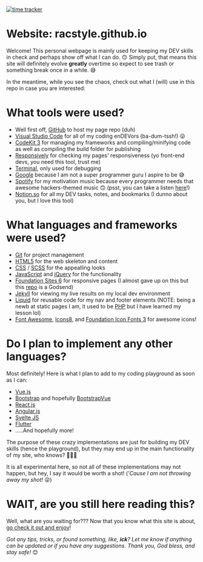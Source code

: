 [![time tracker](https://wakatime.com/badge/github/racstyle/racstyle.github.io.svg)](https://wakatime.com/badge/github/racstyle/racstyle.github.io)

# Website: racstyle.github.io
Welcome!  This personal webpage is mainly used for keeping my DEV skills in check and perhaps show off what I can do. 🙃  Simply put, that means this site will definitely evolve **greatly** overtime so expect to see trash or something break once in a while. 😅

In the meantime, while you see the chaos, check out what I (will) use in this repo in case you are interested:

# What tools were used?
- Well first off, [GitHub](https://github.com) to host my page repo (duh)
- [Visual Studio Code](https://code.visualstudio.com) for all of my coding enDEVors (ba-dum-tssh!) 😜
- [CodeKit 3](https://codekitapp.com) for managing my frameworks and compiling/minifying code as well as compiling the build folder for publishing
- [Responsively](https://responsively.app/) for checking my pages' responsiveness (yo front-end devs, you need this tool, trust me)
- [Terminal](https://support.apple.com/guide/terminal/welcome/mac), only used for debugging
- [Google](https://google.com) because I am not a super programmer guru I aspire to be 😅
- [Spotify](https://spotify.com) for my motivation music because every programmer needs that awesome hackers-themed music 🙃 (psst, you can take a listen [here](https://open.spotify.com/playlist/4AnozME0oobxBJQX2H5ko2?si=a72acc98755a4369)!)
- [Notion.so](https://notion.so) for all my DEV tasks, notes, and bookmarks (I dunno about you, but I love this tool)

# What languages and frameworks were used?
- [Git](https://git-scm.com/) for project management
- [HTML5](https://www.w3schools.com/html/html_intro.asp) for the web skeleton and content
- [CSS](https://www.w3schools.com/Css/) / [SCSS](https://sass-lang.com/) for the appealling looks
- [JavaScript](https://www.javascript.com/) and [jQuery](https://jquery.com/) for the functionality
- [Foundation Sites 6](https://get.foundation/) for responsive pages (I almost gave up on this but this [repo](https://github.com/daigofuji/jekyll-foundation-6-starter/tree/gh-pages/bower_components/foundation-sites) is a Godsend)
- [Jekyll](http://jekyllrb.com) for viewing my live results on my local dev environment
- [Liquid](https://jekyllrb.com/docs/liquid/) for reusable code for my nav and footer elements (NOTE: being a newb at static pages I am, it used to be [PHP](https://php.net) but I have learned my lesson lol)
- [Font Awesome](https://fontawesome.com/), [Icons8](https://icons8.com), and [Foundation Icon Fonts 3](https://zurb.com/playground/foundation-icon-fonts-3) for awesome icons!

# Do I plan to implement any other languages?
Most definitely!  Here is what I plan to add to my coding playground as soon as I can:
- [Vue.js](https://vuejs.org)
- [Bootstrap](https://getbootstrap.com) and hopefully [BootstrapVue](https://bootstrap-vue.org/)
- [React.js](https://reactjs.org/)
- [Angular.js](https://angularjs.org/)
- [Svelte JS](https://svelte.dev/)
- [Flutter](https://flutter.dev/)
- .....And hopefully more!

The purpose of these crazy implementations are just for building my DEV skills (hence the playground), but they may end up in the main functionality of my site, who knows? 🤷🏻‍♀️

It is all experimental here, so not all of these implementations may not happen, but hey, I say it would be worth a shot! (*'Cause I am not throwing away my shot!* 😜)

# WAIT, are you still here reading this?
Well, what are you waiting for???  Now that you know what this site is about, [go check it out and enjoy](https://racstyle.github.io)!

*Got any tips, tricks, or found something, like, **ick**?  Let me know if anything can be updated or if you have any suggestions.  Thank you, God bless, and stay safe!* 😊